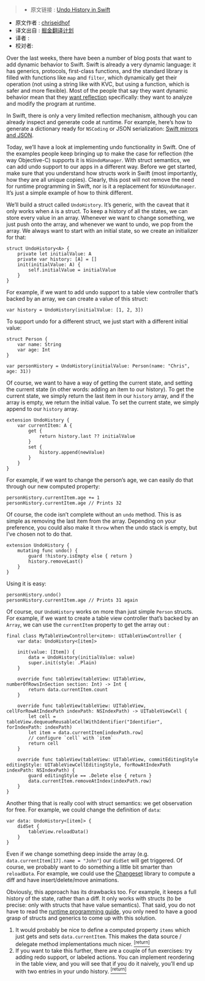 >* 原文链接 : [Undo History in Swift](http://chris.eidhof.nl/post/undo-history-in-swift/)
* 原文作者 : [chriseidhof](https://twitter.com/chriseidhof/)
* 译文出自 : [掘金翻译计划](https://github.com/xitu/gold-miner)
* 译者 : 
* 校对者:



Over the last weeks, there have been a number of blog posts that want to add dynamic behavior to Swift. Swift is already a very dynamic language: it has generics, protocols, first-class functions, and the standard library is filled with functions like `map` and `filter`, which dynamically get their operation (not using a string like with KVC, but using a function, which is safer and more flexible). Most of the people that say they want dynamic behavior mean that they [want reflection](http://inessential.com/2016/05/26/a_definition_of_dynamic_programming_in_t) specifically: they want to analyze and modify the program at runtime.

In Swift, there is only a very limited reflection mechanism, although you can already inspect and generate code at runtime. For example, here’s how to generate a dictionary ready for `NSCoding` or JSON serialization: [Swift mirrors and JSON](http://chris.eidhof.nl/post/swift-mirrors-and-json/).

Today, we’ll have a look at implementing undo functionality in Swift. One of the examples people keep bringing up to make the case for reflection (the way Objective-C) supports it is `NSUndoManager`. With struct semantics, we can add undo support to our apps in a different way. Before we get started, make sure that you understand how structs work in Swift (most importantly, how they are all unique copies). Clearly, this post will not remove the need for runtime programming in Swift, nor is it a replacement for `NSUndoManager`. It’s just a simple example of how to think different.

We’ll build a struct called `UndoHistory`. It’s generic, with the caveat that it only works when `A` is a struct. To keep a history of all the states, we can store every value in an array. Whenever we want to change something, we just push onto the array, and whenever we want to undo, we pop from the array. We always want to start with an initial state, so we create an initializer for that:

    struct UndoHistory<A> {
        private let initialValue: A
        private var history: [A] = []
        init(initialValue: A) {
            self.initialValue = initialValue
        }
    }

For example, if we want to add undo support to a table view controller that’s backed by an array, we can create a value of this struct:

    var history = UndoHistory(initialValue: [1, 2, 3])

To support undo for a different struct, we just start with a different initial value:

    struct Person {
        var name: String
        var age: Int
    }

    var personHistory = UndoHistory(initialValue: Person(name: "Chris", age: 31))

Of course, we want to have a way of getting the current state, and setting the current state (in other words: adding an item to our history). To get the current state, we simply return the last item in our `history` array, and if the array is empty, we return the initial value. To set the current state, we simply append to our `history` array.

    extension UndoHistory {
        var currentItem: A {
            get {
                return history.last ?? initialValue
            }
            set {
                history.append(newValue)
            }
        }
    }

For example, if we want to change the person’s age, we can easily do that through our new computed property:

    personHistory.currentItem.age += 1
    personHistory.currentItem.age // Prints 32

Of course, the code isn’t complete without an `undo` method. This is as simple as removing the last item from the array. Depending on your preference, you could also make it `throw` when the undo stack is empty, but I’ve chosen not to do that.

    extension UndoHistory {
        mutating func undo() {
            guard !history.isEmpty else { return }
            history.removeLast()
        }
    }

Using it is easy:

    personHistory.undo()
    personHistory.currentItem.age // Prints 31 again

Of course, our `UndoHistory` works on more than just simple `Person` structs. For example, if we want to create a table view controller that’s backed by an `Array`, we can use the `currentItem` property to get the array out :

    final class MyTableViewController<item>: UITableViewController {
        var data: UndoHistory<[item]>

        init(value: [Item]) {
            data = UndoHistory(initialValue: value)
            super.init(style: .Plain)
        }

        override func tableView(tableView: UITableView, numberOfRowsInSection section: Int) -> Int {
            return data.currentItem.count
        }

        override func tableView(tableView: UITableView, cellForRowAtIndexPath indexPath: NSIndexPath) -> UITableViewCell {
            let cell = tableView.dequeueReusableCellWithIdentifier("Identifier", forIndexPath: indexPath)
            let item = data.currentItem[indexPath.row]
            // configure `cell` with `item`
            return cell
        }

        override func tableView(tableView: UITableView, commitEditingStyle editingStyle: UITableViewCellEditingStyle, forRowAtIndexPath indexPath: NSIndexPath) {
            guard editingStyle == .Delete else { return }
            data.currentItem.removeAtIndex(indexPath.row)
        }
    }
   

Another thing that is really cool with struct semantics: we get observation for free. For example, we could change the definition of `data`:

    var data: UndoHistory<[item]> {
        didSet {
            tableView.reloadData()
        }
    }
   

Even if we change something deep inside the array (e.g. `data.currentItem[17].name = "John"`) our `didSet` will get triggered. Of course, we probably want to do something a little bit smarter than `reloadData`. For example, we could use the [Changeset](https://github.com/osteslag/Changeset) library to compute a diff and have insert/delete/move animations.

Obviously, this approach has its drawbacks too. For example, it keeps a full history of the state, rather than a diff. It only works with structs (to be precise: only with structs that have value semantics). That said, you do not have to read the [runtime programming guide](https://developer.apple.com/library/mac/documentation/Cocoa/Conceptual/ObjCRuntimeGuide/Introduction/Introduction.html), you only need to have a good grasp of structs and generics to come up with this solution.



1.  It would probably be nice to define a computed property `items` which just gets and sets `data.currentItem`. This makes the data source / delegate method implementations much nicer. [<sup>[return]</sup>](#fnref:4f7f6a73fd4549ae772cf1c92915d55d:1)
2.  If you want to take this further, there are a couple of fun exercises: try adding redo support, or labeled actions. You can implement reordering in the table view, and you will see that if you do it naively, you’ll end up with two entries in your undo history. [<sup>[return]</sup>](#fnref:4f7f6a73fd4549ae772cf1c92915d55d:2)

